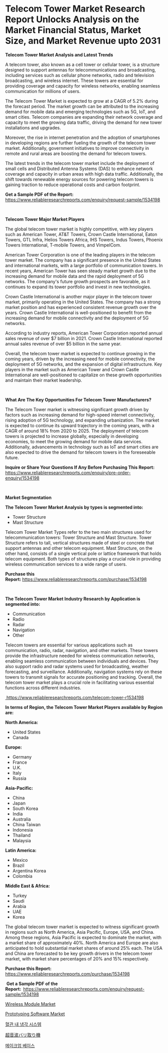 <p><h1>Telecom Tower Market Research Report Unlocks Analysis on the Market Financial Status, Market Size, and Market Revenue upto 2031</h1></p><p><strong>Telecom Tower Market Analysis and Latest Trends</strong></p>
<p><p>A telecom tower, also known as a cell tower or cellular tower, is a structure designed to support antennas for telecommunications and broadcasting, including services such as cellular phone networks, radio and television broadcasting, and wireless internet. These towers are essential for providing coverage and capacity for wireless networks, enabling seamless communication for millions of users.</p><p>The Telecom Tower Market is expected to grow at a CAGR of 5.2% during the forecast period. The market growth can be attributed to the increasing demand for mobile data and emerging technologies such as 5G, IoT, and smart cities. Telecom companies are expanding their network coverage and capacity to meet the growing data traffic, driving the demand for new tower installations and upgrades.</p><p>Moreover, the rise in internet penetration and the adoption of smartphones in developing regions are further fueling the growth of the telecom tower market. Additionally, government initiatives to improve connectivity in remote and rural areas are boosting the demand for telecom towers.</p><p>The latest trends in the telecom tower market include the deployment of small cells and Distributed Antenna Systems (DAS) to enhance network coverage and capacity in urban areas with high data traffic. Additionally, the shift towards renewable energy sources for powering telecom towers is gaining traction to reduce operational costs and carbon footprint.</p></p>
<p><strong>Get a Sample PDF of the Report:&nbsp;</strong> <a href="https://www.reliableresearchreports.com/enquiry/request-sample/1534198">https://www.reliableresearchreports.com/enquiry/request-sample/1534198</a></p>
<p>&nbsp;</p>
<p><strong>Telecom Tower Major Market Players</strong></p>
<p><p>The global telecom tower market is highly competitive, with key players such as American Tower, AT&T Towers, Crown Castle International, Eaton Towers, GTL Infra, Helios Towers Africa, IHS Towers, Indus Towers, Phoenix Towers International, T-mobile Towers, and VimpelCom. </p><p>American Tower Corporation is one of the leading players in the telecom tower market. The company has a significant presence in the United States and international markets, with a large portfolio of communication towers. In recent years, American Tower has seen steady market growth due to the increasing demand for mobile data and the rapid deployment of 5G networks. The company's future growth prospects are favorable, as it continues to expand its tower portfolio and invest in new technologies.</p><p>Crown Castle International is another major player in the telecom tower market, primarily operating in the United States. The company has a strong market position and has experienced consistent revenue growth over the years. Crown Castle International is well-positioned to benefit from the increasing demand for mobile connectivity and the deployment of 5G networks.</p><p>According to industry reports, American Tower Corporation reported annual sales revenue of over $7 billion in 2021. Crown Castle International reported annual sales revenue of over $5 billion in the same year.</p><p>Overall, the telecom tower market is expected to continue growing in the coming years, driven by the increasing need for mobile connectivity, the deployment of 5G networks, and the expansion of digital infrastructure. Key players in the market such as American Tower and Crown Castle International are well-positioned to capitalize on these growth opportunities and maintain their market leadership.</p></p>
<p>&nbsp;</p>
<p><strong>What Are The Key Opportunities For Telecom Tower Manufacturers?</strong></p>
<p><p>The Telecom Tower market is witnessing significant growth driven by factors such as increasing demand for high-speed internet connectivity, rising adoption of 5G technology, and expanding urbanization. The market is expected to continue its upward trajectory in the coming years, with a CAGR of around 18% from 2020 to 2025. The deployment of telecom towers is projected to increase globally, especially in developing economies, to meet the growing demand for mobile data services. Additionally, advancements in technology such as IoT and smart cities are also expected to drive the demand for telecom towers in the foreseeable future.</p></p>
<p><strong>Inquire or Share Your Questions If Any Before Purchasing This Report:</strong> <a href="https://www.reliableresearchreports.com/enquiry/pre-order-enquiry/1534198">https://www.reliableresearchreports.com/enquiry/pre-order-enquiry/1534198</a></p>
<p>&nbsp;</p>
<p><strong>Market Segmentation</strong></p>
<p><strong>The Telecom Tower Market Analysis by types is segmented into:</strong></p>
<p><ul><li>Tower Structure</li><li>Mast Structure</li></ul></p>
<p><p>Telecom Tower Market Types refer to the two main structures used for telecommunication towers: Tower Structure and Mast Structure. Tower Structure refers to tall, vertical structures made of steel or concrete that support antennas and other telecom equipment. Mast Structure, on the other hand, consists of a single vertical pole or lattice framework that holds telecom equipment. Both types of structures play a crucial role in providing wireless communication services to a wide range of users.</p></p>
<p><strong>Purchase this Report:&nbsp;</strong><a href="https://www.reliableresearchreports.com/purchase/1534198">https://www.reliableresearchreports.com/purchase/1534198</a></p>
<p>&nbsp;</p>
<p><strong>The Telecom Tower Market Industry Research by Application is segmented into:</strong></p>
<p><ul><li>Communication</li><li>Radio</li><li>Radar</li><li>Navigation</li><li>Other</li></ul></p>
<p><p>Telecom towers are essential for various applications such as communication, radio, radar, navigation, and other markets. These towers provide the infrastructure needed for wireless communication networks, enabling seamless communication between individuals and devices. They also support radio and radar systems used for broadcasting, weather forecasting, and surveillance. Additionally, navigation systems rely on these towers to transmit signals for accurate positioning and tracking. Overall, the telecom tower market plays a crucial role in facilitating various essential functions across different industries.</p></p>
<p><a href="https://www.reliableresearchreports.com/telecom-tower-r1534198">&nbsp;https://www.reliableresearchreports.com/telecom-tower-r1534198</a></p>
<p><strong>In terms of Region, the Telecom Tower Market Players available by Region are:</strong></p>
<p>
    <p> <strong> North America: </strong>
        <ul>
            <li>United States</li>
            <li>Canada</li>
        </ul>
        </p> 
    <p> <strong> Europe: </strong>
        <ul>
            <li>Germany</li>
            <li>France</li>
            <li>U.K.</li>
            <li>Italy</li>
            <li>Russia</li>
        </ul>
        </p> 
    <p> <strong> Asia-Pacific: </strong>
        <ul>
            <li>China</li>
            <li>Japan</li>
            <li>South Korea</li>
            <li>India</li>
            <li>Australia</li>
            <li>China Taiwan</li>
            <li>Indonesia</li>
            <li>Thailand</li>
            <li>Malaysia</li>
        </ul>
        </p> 
    <p> <strong> Latin America: </strong>
        <ul>
            <li>Mexico</li>
            <li>Brazil</li>
            <li>Argentina Korea</li>
            <li>Colombia</li>
        </ul>
        </p> 
    <p> <strong> Middle East & Africa: </strong>
        <ul>
            <li>Turkey</li>
            <li>Saudi</li>
            <li>Arabia</li>
            <li>UAE</li>
            <li>Korea</li>
        </ul>
    </p>
    </p>
<p><p>The global telecom tower market is expected to witness significant growth in regions such as North America, Asia Pacific, Europe, USA, and China. Among these regions, Asia Pacific is expected to dominate the market, with a market share of approximately 40%. North America and Europe are also anticipated to hold substantial market shares of around 25% each. The USA and China are forecasted to be key growth drivers in the telecom tower market, with market share percentages of 20% and 15% respectively.</p></p>
<p><strong>Purchase this Report: </strong><a href="https://www.reliableresearchreports.com/purchase/1534198">https://www.reliableresearchreports.com/purchase/1534198</a></p>
<p>&nbsp;<strong>Get a Sample PDF of the Report:&nbsp;&nbsp;</strong><a href="https://www.reliableresearchreports.com/enquiry/request-sample/1534198">https://www.reliableresearchreports.com/enquiry/request-sample/1534198</a></p>
<p><strong></strong></p>
<p><p><a href="https://github.com/nicoletavirag/Market-Research-Report-List-2/blob/main/wireless-module-market.md">Wireless Module Market</a></p><p><a href="https://github.com/mauripalmi/Market-Research-Report-List-2/blob/main/prototyping-software-market.md">Prototyping Software Market</a></p><p><a href="https://medium.com/@ethawolf/%ED%98%88%EA%B4%80-%EB%82%B4-%EB%83%89%EA%B0%81-%EC%8B%9C%EC%8A%A4%ED%85%9C-%EC%8B%9C%EC%9E%A5-%EA%B2%BD%EC%9F%81-%EB%B6%84%EC%84%9D-%EC%8B%9C%EC%9E%A5-%ED%8A%B8%EB%A0%8C%EB%93%9C-%EB%B0%8F-2031%EB%85%84%EA%B9%8C%EC%A7%80%EC%9D%98-%EC%98%88%EC%B8%A1-9a5b153dce46">혈관 내 냉각 시스템</a></p><p><a href="https://medium.com/@johneahan44556754/%E8%B6%85%E9%9F%B3%E6%B3%A2%E3%83%87%E3%83%90%E3%83%AA%E3%83%B3%E3%82%B0%E6%A9%9F%E5%B8%82%E5%A0%B4-%E5%B8%82%E5%A0%B4cagr-%E5%B8%82%E5%A0%B4%E3%83%88%E3%83%AC%E3%83%B3%E3%83%89-%E3%81%8A%E3%82%88%E3%81%B3%E6%88%90%E9%95%B7%E6%88%A6%E7%95%A5%E3%81%AB%E9%96%A2%E3%81%99%E3%82%8B%E6%B4%9E%E5%AF%9F-4677ecdd5a7a">超音波バリ取り機</a></p><p><a href="https://github.com/LanceOlsotn8978/Market-Research-Report-List-1/blob/main/238869418496.md">메이크업 베이스</a></p></p>